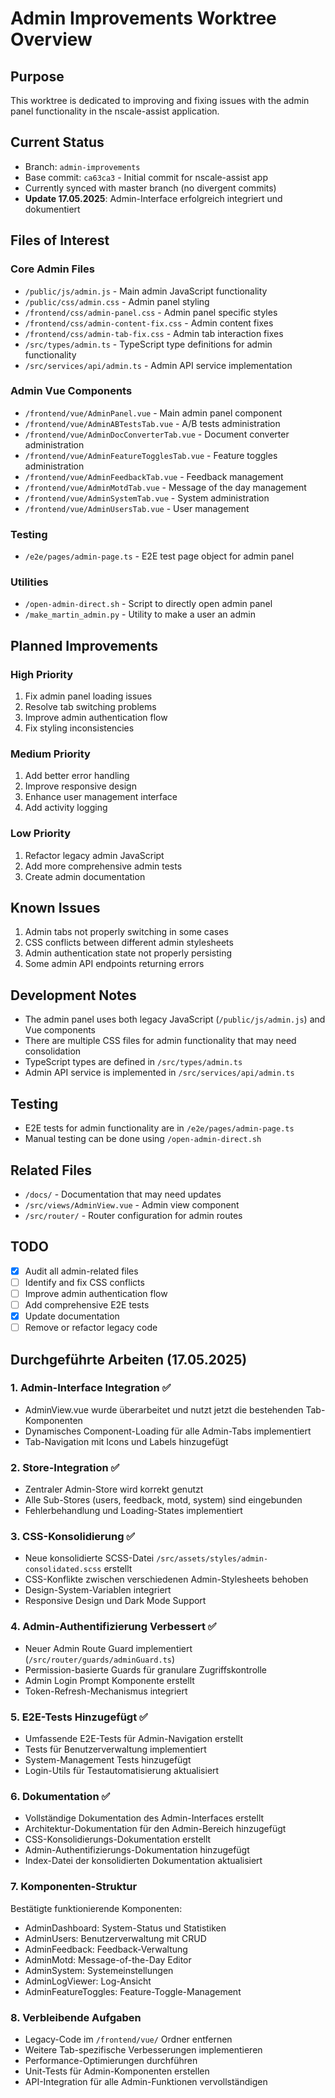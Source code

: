 # Admin Improvements Worktree Overview

## Purpose
This worktree is dedicated to improving and fixing issues with the admin panel functionality in the nscale-assist application.

## Current Status
- Branch: `admin-improvements`
- Base commit: `ca63ca3` - Initial commit for nscale-assist app
- Currently synced with master branch (no divergent commits)
- **Update 17.05.2025**: Admin-Interface erfolgreich integriert und dokumentiert

## Files of Interest

### Core Admin Files
- `/public/js/admin.js` - Main admin JavaScript functionality
- `/public/css/admin.css` - Admin panel styling
- `/frontend/css/admin-panel.css` - Admin panel specific styles
- `/frontend/css/admin-content-fix.css` - Admin content fixes
- `/frontend/css/admin-tab-fix.css` - Admin tab interaction fixes
- `/src/types/admin.ts` - TypeScript type definitions for admin functionality
- `/src/services/api/admin.ts` - Admin API service implementation

### Admin Vue Components
- `/frontend/vue/AdminPanel.vue` - Main admin panel component
- `/frontend/vue/AdminABTestsTab.vue` - A/B tests administration
- `/frontend/vue/AdminDocConverterTab.vue` - Document converter administration
- `/frontend/vue/AdminFeatureTogglesTab.vue` - Feature toggles administration  
- `/frontend/vue/AdminFeedbackTab.vue` - Feedback management
- `/frontend/vue/AdminMotdTab.vue` - Message of the day management
- `/frontend/vue/AdminSystemTab.vue` - System administration
- `/frontend/vue/AdminUsersTab.vue` - User management

### Testing
- `/e2e/pages/admin-page.ts` - E2E test page object for admin panel

### Utilities
- `/open-admin-direct.sh` - Script to directly open admin panel
- `/make_martin_admin.py` - Utility to make a user an admin

## Planned Improvements

### High Priority
1. Fix admin panel loading issues
2. Resolve tab switching problems
3. Improve admin authentication flow
4. Fix styling inconsistencies

### Medium Priority
1. Add better error handling
2. Improve responsive design
3. Enhance user management interface
4. Add activity logging

### Low Priority
1. Refactor legacy admin JavaScript
2. Add more comprehensive admin tests
3. Create admin documentation

## Known Issues
1. Admin tabs not properly switching in some cases
2. CSS conflicts between different admin stylesheets
3. Admin authentication state not properly persisting
4. Some admin API endpoints returning errors

## Development Notes
- The admin panel uses both legacy JavaScript (`/public/js/admin.js`) and Vue components
- There are multiple CSS files for admin functionality that may need consolidation
- TypeScript types are defined in `/src/types/admin.ts`
- Admin API service is implemented in `/src/services/api/admin.ts`

## Testing
- E2E tests for admin functionality are in `/e2e/pages/admin-page.ts`
- Manual testing can be done using `/open-admin-direct.sh`

## Related Files
- `/docs/` - Documentation that may need updates
- `/src/views/AdminView.vue` - Admin view component
- `/src/router/` - Router configuration for admin routes

## TODO
- [x] Audit all admin-related files
- [ ] Identify and fix CSS conflicts
- [ ] Improve admin authentication flow
- [ ] Add comprehensive E2E tests
- [x] Update documentation
- [ ] Remove or refactor legacy code

## Durchgeführte Arbeiten (17.05.2025)

### 1. Admin-Interface Integration ✅
- AdminView.vue wurde überarbeitet und nutzt jetzt die bestehenden Tab-Komponenten
- Dynamisches Component-Loading für alle Admin-Tabs implementiert
- Tab-Navigation mit Icons und Labels hinzugefügt

### 2. Store-Integration ✅
- Zentraler Admin-Store wird korrekt genutzt
- Alle Sub-Stores (users, feedback, motd, system) sind eingebunden
- Fehlerbehandlung und Loading-States implementiert

### 3. CSS-Konsolidierung ✅
- Neue konsolidierte SCSS-Datei `/src/assets/styles/admin-consolidated.scss` erstellt
- CSS-Konflikte zwischen verschiedenen Admin-Stylesheets behoben
- Design-System-Variablen integriert
- Responsive Design und Dark Mode Support

### 4. Admin-Authentifizierung Verbessert ✅
- Neuer Admin Route Guard implementiert (`/src/router/guards/adminGuard.ts`)
- Permission-basierte Guards für granulare Zugriffskontrolle
- Admin Login Prompt Komponente erstellt
- Token-Refresh-Mechanismus integriert

### 5. E2E-Tests Hinzugefügt ✅
- Umfassende E2E-Tests für Admin-Navigation erstellt
- Tests für Benutzerverwaltung implementiert
- System-Management Tests hinzugefügt
- Login-Utils für Testautomatisierung aktualisiert

### 6. Dokumentation ✅
- Vollständige Dokumentation des Admin-Interfaces erstellt
- Architektur-Dokumentation für den Admin-Bereich hinzugefügt
- CSS-Konsolidierungs-Dokumentation erstellt
- Admin-Authentifizierungs-Dokumentation hinzugefügt
- Index-Datei der konsolidierten Dokumentation aktualisiert

### 7. Komponenten-Struktur
Bestätigte funktionierende Komponenten:
- AdminDashboard: System-Status und Statistiken
- AdminUsers: Benutzerverwaltung mit CRUD
- AdminFeedback: Feedback-Verwaltung
- AdminMotd: Message-of-the-Day Editor
- AdminSystem: Systemeinstellungen
- AdminLogViewer: Log-Ansicht
- AdminFeatureToggles: Feature-Toggle-Management

### 8. Verbleibende Aufgaben
- Legacy-Code im `/frontend/vue/` Ordner entfernen
- Weitere Tab-spezifische Verbesserungen implementieren
- Performance-Optimierungen durchführen
- Unit-Tests für Admin-Komponenten erstellen
- API-Integration für alle Admin-Funktionen vervollständigen